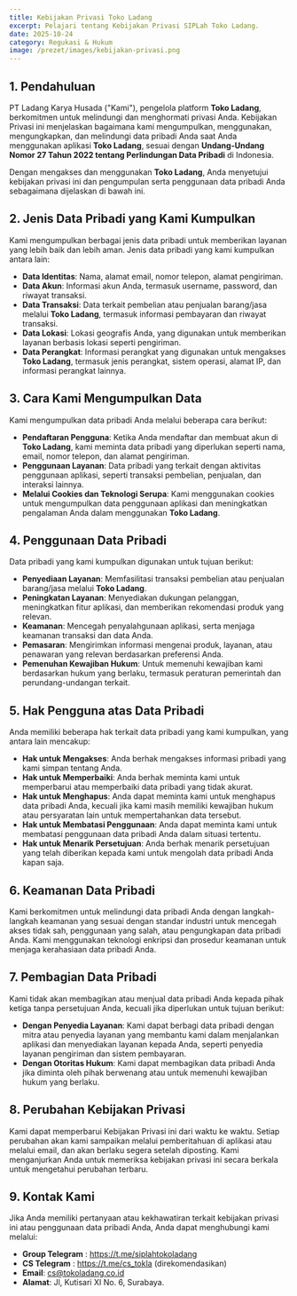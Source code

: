 ```yaml
---
title: Kebijakan Privasi Toko Ladang
excerpt: Pelajari tentang Kebijakan Privasi SIPLah Toko Ladang.
date: 2025-10-24
category: Regukasi & Hukum
image: /prezet/images/kebijakan-privasi.png
---
```


## 1. Pendahuluan

PT Ladang Karya Husada ("Kami"), pengelola platform **Toko Ladang**, berkomitmen untuk melindungi dan menghormati privasi Anda. Kebijakan Privasi ini menjelaskan bagaimana kami mengumpulkan, menggunakan, mengungkapkan, dan melindungi data pribadi Anda saat Anda menggunakan aplikasi **Toko Ladang**, sesuai dengan **Undang-Undang Nomor 27 Tahun 2022 tentang Perlindungan Data Pribadi** di Indonesia.

Dengan mengakses dan menggunakan **Toko Ladang**, Anda menyetujui kebijakan privasi ini dan pengumpulan serta penggunaan data pribadi Anda sebagaimana dijelaskan di bawah ini.

## 2. Jenis Data Pribadi yang Kami Kumpulkan

Kami mengumpulkan berbagai jenis data pribadi untuk memberikan layanan yang lebih baik dan lebih aman. Jenis data pribadi yang kami kumpulkan antara lain:

- **Data Identitas**: Nama, alamat email, nomor telepon, alamat pengiriman.
- **Data Akun**: Informasi akun Anda, termasuk username, password, dan riwayat transaksi.
- **Data Transaksi**: Data terkait pembelian atau penjualan barang/jasa melalui **Toko Ladang**, termasuk informasi pembayaran dan riwayat transaksi.
- **Data Lokasi**: Lokasi geografis Anda, yang digunakan untuk memberikan layanan berbasis lokasi seperti pengiriman.
- **Data Perangkat**: Informasi perangkat yang digunakan untuk mengakses **Toko Ladang**, termasuk jenis perangkat, sistem operasi, alamat IP, dan informasi perangkat lainnya.

## 3. Cara Kami Mengumpulkan Data

Kami mengumpulkan data pribadi Anda melalui beberapa cara berikut:

- **Pendaftaran Pengguna**: Ketika Anda mendaftar dan membuat akun di **Toko Ladang**, kami meminta data pribadi yang diperlukan seperti nama, email, nomor telepon, dan alamat pengiriman.
- **Penggunaan Layanan**: Data pribadi yang terkait dengan aktivitas penggunaan aplikasi, seperti transaksi pembelian, penjualan, dan interaksi lainnya.
- **Melalui Cookies dan Teknologi Serupa**: Kami menggunakan cookies untuk mengumpulkan data penggunaan aplikasi dan meningkatkan pengalaman Anda dalam menggunakan **Toko Ladang**.

## 4. Penggunaan Data Pribadi

Data pribadi yang kami kumpulkan digunakan untuk tujuan berikut:

- **Penyediaan Layanan**: Memfasilitasi transaksi pembelian atau penjualan barang/jasa melalui **Toko Ladang**.
- **Peningkatan Layanan**: Menyediakan dukungan pelanggan, meningkatkan fitur aplikasi, dan memberikan rekomendasi produk yang relevan.
- **Keamanan**: Mencegah penyalahgunaan aplikasi, serta menjaga keamanan transaksi dan data Anda.
- **Pemasaran**: Mengirimkan informasi mengenai produk, layanan, atau penawaran yang relevan berdasarkan preferensi Anda.
- **Pemenuhan Kewajiban Hukum**: Untuk memenuhi kewajiban kami berdasarkan hukum yang berlaku, termasuk peraturan pemerintah dan perundang-undangan terkait.

## 5. Hak Pengguna atas Data Pribadi

Anda memiliki beberapa hak terkait data pribadi yang kami kumpulkan, yang antara lain mencakup:

- **Hak untuk Mengakses**: Anda berhak mengakses informasi pribadi yang kami simpan tentang Anda.
- **Hak untuk Memperbaiki**: Anda berhak meminta kami untuk memperbarui atau memperbaiki data pribadi yang tidak akurat.
- **Hak untuk Menghapus**: Anda dapat meminta kami untuk menghapus data pribadi Anda, kecuali jika kami masih memiliki kewajiban hukum atau persyaratan lain untuk mempertahankan data tersebut.
- **Hak untuk Membatasi Penggunaan**: Anda dapat meminta kami untuk membatasi penggunaan data pribadi Anda dalam situasi tertentu.
- **Hak untuk Menarik Persetujuan**: Anda berhak menarik persetujuan yang telah diberikan kepada kami untuk mengolah data pribadi Anda kapan saja.

## 6. Keamanan Data Pribadi

Kami berkomitmen untuk melindungi data pribadi Anda dengan langkah-langkah keamanan yang sesuai dengan standar industri untuk mencegah akses tidak sah, penggunaan yang salah, atau pengungkapan data pribadi Anda. Kami menggunakan teknologi enkripsi dan prosedur keamanan untuk menjaga kerahasiaan data pribadi Anda.

## 7. Pembagian Data Pribadi

Kami tidak akan membagikan atau menjual data pribadi Anda kepada pihak ketiga tanpa persetujuan Anda, kecuali jika diperlukan untuk tujuan berikut:

- **Dengan Penyedia Layanan**: Kami dapat berbagi data pribadi dengan mitra atau penyedia layanan yang membantu kami dalam menjalankan aplikasi dan menyediakan layanan kepada Anda, seperti penyedia layanan pengiriman dan sistem pembayaran.
- **Dengan Otoritas Hukum**: Kami dapat membagikan data pribadi Anda jika diminta oleh pihak berwenang atau untuk memenuhi kewajiban hukum yang berlaku.

## 8. Perubahan Kebijakan Privasi

Kami dapat memperbarui Kebijakan Privasi ini dari waktu ke waktu. Setiap perubahan akan kami sampaikan melalui pemberitahuan di aplikasi atau melalui email, dan akan berlaku segera setelah diposting. Kami menganjurkan Anda untuk memeriksa kebijakan privasi ini secara berkala untuk mengetahui perubahan terbaru.

## 9. Kontak Kami

Jika Anda memiliki pertanyaan atau kekhawatiran terkait kebijakan privasi ini atau penggunaan data pribadi Anda, Anda dapat menghubungi kami melalui:

- **Group Telegram** : https://t.me/siplahtokoladang
- **CS Telegram** : https://t.me/cs_tokla (direkomendasikan)
- **Email**: cs@tokoladang.co.id
- **Alamat**: Jl, Kutisari XI No. 6, Surabaya.
